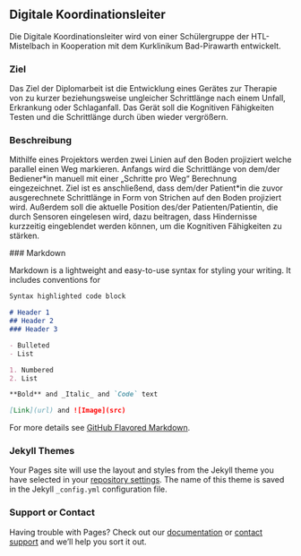 ## Digitale Koordinationsleiter

Die Digitale Koordinationsleiter wird von einer Schülergruppe der HTL-Mistelbach in Kooperation mit dem Kurklinikum Bad-Pirawarth entwickelt.

<h3>Ziel</h3>

<p>Das Ziel der Diplomarbeit ist die Entwicklung eines Gerätes zur Therapie von zu kurzer beziehungsweise ungleicher Schrittlänge nach einem Unfall, Erkrankung oder Schlaganfall. Das Gerät soll die Kognitiven Fähigkeiten Testen und die Schrittlänge durch üben wieder vergrößern.</p>

<h3>Beschreibung</h3>
<p>Mithilfe eines Projektors werden zwei Linien auf den Boden projiziert welche parallel einen Weg markieren. Anfangs wird die Schrittlänge von dem/der Bediener*in manuell mit einer „Schritte pro Weg“ Berechnung eingezeichnet. Ziel ist es anschließend, dass dem/der Patient*in die zuvor ausgerechnete Schrittlänge in Form von Strichen auf den Boden projiziert wird. Außerdem soll die aktuelle Position des/der Patienten/Patientin, die durch Sensoren eingelesen wird, dazu beitragen, dass Hindernisse kurzzeitig eingeblendet werden können, um die Kognitiven Fähigkeiten zu stärken.</p>
### Markdown

Markdown is a lightweight and easy-to-use syntax for styling your writing. It includes conventions for

```markdown
Syntax highlighted code block

# Header 1
## Header 2
### Header 3

- Bulleted
- List

1. Numbered
2. List

**Bold** and _Italic_ and `Code` text

[Link](url) and ![Image](src)
```

For more details see [GitHub Flavored Markdown](https://guides.github.com/features/mastering-markdown/).

### Jekyll Themes

Your Pages site will use the layout and styles from the Jekyll theme you have selected in your [repository settings](https://github.com/AgentSchmisch/Virtual-Walkway/settings/pages). The name of this theme is saved in the Jekyll `_config.yml` configuration file.

### Support or Contact

Having trouble with Pages? Check out our [documentation](https://docs.github.com/categories/github-pages-basics/) or [contact support](https://support.github.com/contact) and we’ll help you sort it out.
